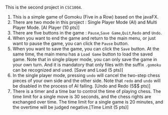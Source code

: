 This is the second project in $\texttt{CSC1004}$.

1. This is a simple game of Gomoku (Five in a Row) based on the javaFX.
2. There are two mode in this project : Single Player Mode (AI) and Multi Player Mode. [AI Player ($10$ pts)]
3. There are five buttons in the game : `Pause`,`Save Game`,`Quit`,`Redo` and `Undo`. 
4. When you want to end the game and return to the main menu, or just want to pause the game, you can click the `Pause` button. 
5. When you want to save the game, you can click the `Save` button. At the same time, the main menu has a `Load Game` button to load the saved game. Note that in single player mode, you can only save the game in your own turn. And it is mandatory that only files with the suffix `.gomoku` can be recognized and used. [Save and Load ($5$ pts)]
6. In the single player mode, pressing `undo` will cancel the two-step chess pieces of your own side and the other side. Note that `redo` and `undo` will be disabled in the process of AI falling. [Undo and Redo (5$$ pts)]
7. There is a timer and a time bar to control the time of playing chess. The time limit for a single move is $30$ seconds, and the chess rights are exchanged over time. The time limit for a single game is $20$ minutes, and the overtime will be judged negative.[Time Limit ($5$ pts)]